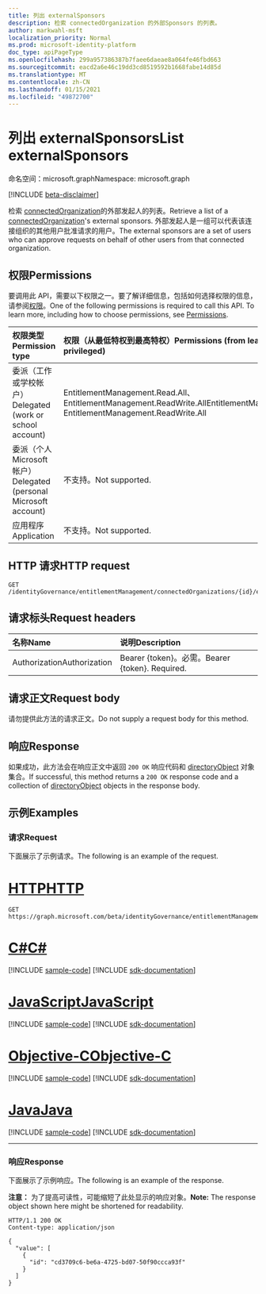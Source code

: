 ```yaml
---
title: 列出 externalSponsors
description: 检索 connectedOrganization 的外部Sponsors 的列表。
author: markwahl-msft
localization_priority: Normal
ms.prod: microsoft-identity-platform
doc_type: apiPageType
ms.openlocfilehash: 299a957386387b7faee6daeae8a064fe46fbd663
ms.sourcegitcommit: eacd2a6e46c19dd3cd8519592b1668fabe14d85d
ms.translationtype: MT
ms.contentlocale: zh-CN
ms.lasthandoff: 01/15/2021
ms.locfileid: "49872700"
---
```

# <a name="list-externalsponsors"></a><span data-ttu-id="a6776-103">列出 externalSponsors</span><span class="sxs-lookup"><span data-stu-id="a6776-103">List externalSponsors</span></span>

<span data-ttu-id="a6776-104">命名空间：microsoft.graph</span><span class="sxs-lookup"><span data-stu-id="a6776-104">Namespace: microsoft.graph</span></span>

[!INCLUDE [beta-disclaimer](../../includes/beta-disclaimer.md)]

<span data-ttu-id="a6776-105">检索 [connectedOrganization](../resources/connectedorganization.md)的外部发起人的列表。</span><span class="sxs-lookup"><span data-stu-id="a6776-105">Retrieve a list of a [connectedOrganization](../resources/connectedorganization.md)'s external sponsors.</span></span>  <span data-ttu-id="a6776-106">外部发起人是一组可以代表该连接组织的其他用户批准请求的用户。</span><span class="sxs-lookup"><span data-stu-id="a6776-106">The external sponsors are a set of users who can approve requests on behalf of other users from that connected organization.</span></span>

## <a name="permissions"></a><span data-ttu-id="a6776-107">权限</span><span class="sxs-lookup"><span data-stu-id="a6776-107">Permissions</span></span>

<span data-ttu-id="a6776-p102">要调用此 API，需要以下权限之一。要了解详细信息，包括如何选择权限的信息，请参阅[权限](/graph/permissions-reference)。</span><span class="sxs-lookup"><span data-stu-id="a6776-p102">One of the following permissions is required to call this API. To learn more, including how to choose permissions, see [Permissions](/graph/permissions-reference).</span></span>

|<span data-ttu-id="a6776-110">权限类型</span><span class="sxs-lookup"><span data-stu-id="a6776-110">Permission type</span></span>|<span data-ttu-id="a6776-111">权限（从最低特权到最高特权）</span><span class="sxs-lookup"><span data-stu-id="a6776-111">Permissions (from least to most privileged)</span></span>|
|:---|:---|
| <span data-ttu-id="a6776-112">委派（工作或学校帐户）</span><span class="sxs-lookup"><span data-stu-id="a6776-112">Delegated (work or school account)</span></span>     | <span data-ttu-id="a6776-113">EntitlementManagement.Read.All、EntitlementManagement.ReadWrite.All</span><span class="sxs-lookup"><span data-stu-id="a6776-113">EntitlementManagement.Read.All, EntitlementManagement.ReadWrite.All</span></span> |
| <span data-ttu-id="a6776-114">委派（个人 Microsoft 帐户）</span><span class="sxs-lookup"><span data-stu-id="a6776-114">Delegated (personal Microsoft account)</span></span> | <span data-ttu-id="a6776-115">不支持。</span><span class="sxs-lookup"><span data-stu-id="a6776-115">Not supported.</span></span> |
| <span data-ttu-id="a6776-116">应用程序</span><span class="sxs-lookup"><span data-stu-id="a6776-116">Application</span></span>                            | <span data-ttu-id="a6776-117">不支持。</span><span class="sxs-lookup"><span data-stu-id="a6776-117">Not supported.</span></span> |

## <a name="http-request"></a><span data-ttu-id="a6776-118">HTTP 请求</span><span class="sxs-lookup"><span data-stu-id="a6776-118">HTTP request</span></span>

<!-- {
  "blockType": "ignored"
}
-->
``` http
GET /identityGovernance/entitlementManagement/connectedOrganizations/{id}/externalSponsors
```

## <a name="request-headers"></a><span data-ttu-id="a6776-119">请求标头</span><span class="sxs-lookup"><span data-stu-id="a6776-119">Request headers</span></span>
|<span data-ttu-id="a6776-120">名称</span><span class="sxs-lookup"><span data-stu-id="a6776-120">Name</span></span>|<span data-ttu-id="a6776-121">说明</span><span class="sxs-lookup"><span data-stu-id="a6776-121">Description</span></span>|
|:---|:---|
|<span data-ttu-id="a6776-122">Authorization</span><span class="sxs-lookup"><span data-stu-id="a6776-122">Authorization</span></span>|<span data-ttu-id="a6776-p103">Bearer {token}。必需。</span><span class="sxs-lookup"><span data-stu-id="a6776-p103">Bearer {token}. Required.</span></span>|

## <a name="request-body"></a><span data-ttu-id="a6776-125">请求正文</span><span class="sxs-lookup"><span data-stu-id="a6776-125">Request body</span></span>
<span data-ttu-id="a6776-126">请勿提供此方法的请求正文。</span><span class="sxs-lookup"><span data-stu-id="a6776-126">Do not supply a request body for this method.</span></span>

## <a name="response"></a><span data-ttu-id="a6776-127">响应</span><span class="sxs-lookup"><span data-stu-id="a6776-127">Response</span></span>

<span data-ttu-id="a6776-128">如果成功，此方法会在响应正文中返回 `200 OK` 响应代码和 [directoryObject](../resources/directoryobject.md) 对象集合。</span><span class="sxs-lookup"><span data-stu-id="a6776-128">If successful, this method returns a `200 OK` response code and a collection of [directoryObject](../resources/directoryobject.md) objects in the response body.</span></span>

## <a name="examples"></a><span data-ttu-id="a6776-129">示例</span><span class="sxs-lookup"><span data-stu-id="a6776-129">Examples</span></span>

### <a name="request"></a><span data-ttu-id="a6776-130">请求</span><span class="sxs-lookup"><span data-stu-id="a6776-130">Request</span></span>

<span data-ttu-id="a6776-131">下面展示了示例请求。</span><span class="sxs-lookup"><span data-stu-id="a6776-131">The following is an example of the request.</span></span>


# <a name="http"></a>[<span data-ttu-id="a6776-132">HTTP</span><span class="sxs-lookup"><span data-stu-id="a6776-132">HTTP</span></span>](#tab/http)
<!-- {
  "blockType": "request",
  "name": "connectedorganization_get_externalSponsors"
}
-->
``` http
GET https://graph.microsoft.com/beta/identityGovernance/entitlementManagement/connectedOrganizations/{id}/externalSponsors
```
# <a name="c"></a>[<span data-ttu-id="a6776-133">C#</span><span class="sxs-lookup"><span data-stu-id="a6776-133">C#</span></span>](#tab/csharp)
[!INCLUDE [sample-code](../includes/snippets/csharp/connectedorganization-get-externalsponsors-csharp-snippets.md)]
[!INCLUDE [sdk-documentation](../includes/snippets/snippets-sdk-documentation-link.md)]

# <a name="javascript"></a>[<span data-ttu-id="a6776-134">JavaScript</span><span class="sxs-lookup"><span data-stu-id="a6776-134">JavaScript</span></span>](#tab/javascript)
[!INCLUDE [sample-code](../includes/snippets/javascript/connectedorganization-get-externalsponsors-javascript-snippets.md)]
[!INCLUDE [sdk-documentation](../includes/snippets/snippets-sdk-documentation-link.md)]

# <a name="objective-c"></a>[<span data-ttu-id="a6776-135">Objective-C</span><span class="sxs-lookup"><span data-stu-id="a6776-135">Objective-C</span></span>](#tab/objc)
[!INCLUDE [sample-code](../includes/snippets/objc/connectedorganization-get-externalsponsors-objc-snippets.md)]
[!INCLUDE [sdk-documentation](../includes/snippets/snippets-sdk-documentation-link.md)]

# <a name="java"></a>[<span data-ttu-id="a6776-136">Java</span><span class="sxs-lookup"><span data-stu-id="a6776-136">Java</span></span>](#tab/java)
[!INCLUDE [sample-code](../includes/snippets/java/connectedorganization-get-externalsponsors-java-snippets.md)]
[!INCLUDE [sdk-documentation](../includes/snippets/snippets-sdk-documentation-link.md)]

---


### <a name="response"></a><span data-ttu-id="a6776-137">响应</span><span class="sxs-lookup"><span data-stu-id="a6776-137">Response</span></span>

<span data-ttu-id="a6776-138">下面展示了示例响应。</span><span class="sxs-lookup"><span data-stu-id="a6776-138">The following is an example of the response.</span></span>

<span data-ttu-id="a6776-139">**注意：** 为了提高可读性，可能缩短了此处显示的响应对象。</span><span class="sxs-lookup"><span data-stu-id="a6776-139">**Note:** The response object shown here might be shortened for readability.</span></span>
<!-- {
  "blockType": "response",
  "truncated": true,
  "@odata.type": "microsoft.graph.directoryObject",
  "isCollection": true
}
-->
```http
HTTP/1.1 200 OK
Content-type: application/json

{
  "value": [
    {
      "id": "cd3709c6-be6a-4725-bd07-50f90ccca93f"
    }
  ]
}
```

<!-- uuid: 16cd6b66-4b1a-43a1-adaf-3a886856ed98
2019-02-04 14:57:30 UTC -->
<!-- {
  "type": "#page.annotation",
  "description": "List externalSponsors",
  "keywords": "",
  "section": "documentation",
  "tocPath": ""
}-->


